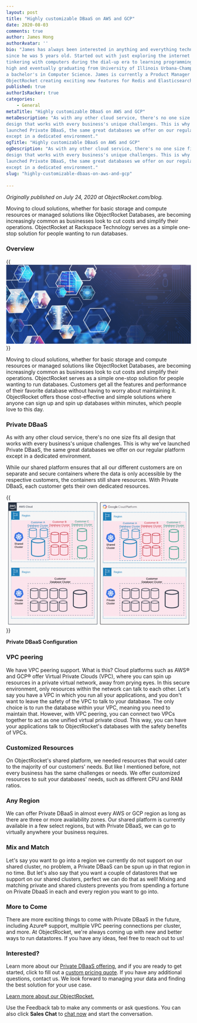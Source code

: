 ```yaml
---
layout: post
title: "Highly customizable DBaaS on AWS and GCP"
date: 2020-08-03
comments: true
author: James Hong
authorAvatar: ''
bio: "James has always been interested in anything and everything technology
since he was 5 years old. Started out with just exploring the internet and
tinkering with computers during the dial-up era to learning programming in junior
high and eventually graduating from University of Illinois Urbana-Champaign with
a bachelor's in Computer Science. James is currently a Product Manager at
ObjectRocket creating exciting new features for Redis and Elasticsearch."
published: true
authorIsRacker: true
categories:
    - General
metaTitle: "Highly customizable DBaaS on AWS and GCP"
metaDescription: "As with any other cloud service, there's no one size fits all
design that works with every business's unique challenges. This is why we've
launched Private DBaaS, the same great databases we offer on our regular platform
except in a dedicated environment."
ogTitle: "Highly customizable DBaaS on AWS and GCP"
ogDescription: "As with any other cloud service, there's no one size fits all
design that works with every business's unique challenges. This is why we've
launched Private DBaaS, the same great databases we offer on our regular platform
except in a dedicated environment."
slug: "highly-customizable-dbaas-on-aws-and-gcp"

---
```


*Originally published on July 24, 2020 at ObjectRocket.com/blog.*

Moving to cloud solutions, whether for basic storage and compute resources or
managed solutions like ObjectRocket Databases, are becoming increasingly common
as businesses look to cut costs and simplify their operations. ObjectRocket at
Rackspace Technology serves as a simple one-stop solution for people wanting to
run databases.

<!--more-->

### Overview

{{<img src="Picture1.png" title="" alt="">}}

Moving to cloud solutions, whether for basic storage and compute resources or
managed solutions like ObjectRocket Databases, are becoming increasingly common
as businesses look to cut costs and simplify their operations. ObjectRocket serves
as a simple one-stop solution for people wanting to run databases. Customers get
all the features and performance of their favorite database without having to
worry about maintaining it. ObjectRocket offers those cost-effective and simple
solutions where anyone can sign up and spin up databases within minutes, which
people love to this day.

### Private DBaaS

As with any other cloud service, there's no one size fits all design that works
with every business's unique challenges. This is why we've launched Private DBaaS,
the same great databases we offer on our regular platform except in a dedicated
environment.

While our shared platform ensures that all our different customers are on separate
and secure containers where the data is only accessible by the respective customers,
the containers still share resources. With Private DBaaS, each customer gets
their own dedicated resources.

{{<img src="Picture2.png" title="" alt="">}}

**Private DBaaS Configuration**

### VPC peering

We have VPC peering support. What is this? Cloud platforms such as AWS&reg; and
GCP&reg; offer Virtual Private Clouds (VPC), where you can spin up resources in
a private virtual network, away from prying eyes. In this secure environment,
only resources within the network can talk to each other. Let's say you have a
VPC in which you run all your applications, and you don't want to leave the
safety of the VPC to talk to your database. The only choice is to run the database
within your VPC, meaning you need to maintain that. However, with VPC peering,
you can connect two VPCs together to act as one unified virtual private cloud.
This way, you can have your applications talk to ObjectRocket's databases with
the safety benefits of VPCs.

### Customized Resources

On ObjectRocket's shared platform, we needed resources that would cater to the
majority of our customers' needs. But like I mentioned before, not every business
has the same challenges or needs. We offer customized resources to suit your
databases' needs, such as different CPU and RAM ratios.

### Any Region

We can offer Private DBaaS in almost every AWS or GCP region as long as there
are three or more availability zones. Our shared platform is currently available
in a few select regions, but with Private DBaaS, we can go to virtually anywhere
your business requires.

### Mix and Match

Let's say you want to go into a region we currently do not support on our shared
cluster, no problem, a Private DBaaS can be spun up in that region in no time.
But let's also say that you want a couple of datastores that we support on our
shared clusters, perfect we can do that as well! Mixing and matching private and
shared clusters prevents you from spending a fortune on Private DbaaS in each
and every region you want to go into.

### More to Come

There are more exciting things to come with Private DBaaS in the future,
including Azure&reg; support, multiple VPC peering connections per cluster, and
more. At ObjectRocket, we're always coming up with new and better ways to run
datastores. If you have any ideas, feel free to reach out to us!

### Interested?

Learn more about our [Private DBaaS offering](https://www.objectrocket.com/private-dbaas/),
and if you are ready to get started, click to fill out a
[custom pricing quote](https://www.objectrocket.com/private-dbaas-quote/). If
you have any additional questions, contact us. We look forward to managing your
data and finding the best solution for your use case.

<a class="cta red" id="cta" href="https://www.objectrocket.com/">Learn more about our ObjectRocket.</a>

Use the Feedback tab to make any comments or ask questions. You can also click
**Sales Chat** to [chat now](https://www.rackspace.com/) and start the conversation.
